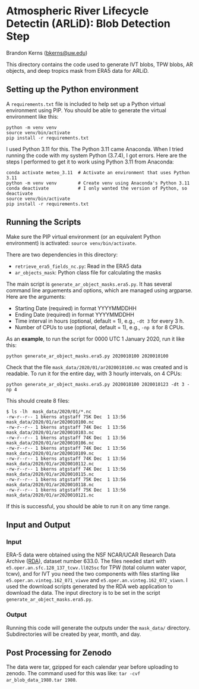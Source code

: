 # Atmospheric River Lifecycle Detectin (ARLiD): Blob Detection Step

Brandon Kerns (bkerns@uw.edu)

This directory contains the code used to generate IVT blobs, TPW blobs,
AR objects, and deep tropics mask from ERA5 data for ARLiD.


## Setting up the Python environment

A `requirements.txt` file is included to help set up a Python
virtual environment using PIP. You should be able to generate the 
virtual environment like this:
```
python -m venv venv
source venv/bin/activate
pip install -r requirements.txt
```

I used Python 3.11 for this. The Python 3.11 came Anaconda. When I tried running
the code with my system Python (3.7.4), I got errors. Here are the steps I
performed to get it to work using Python 3.11 from Anaconda:
```
conda activate meteo_3.11  # Activate an environment that uses Python 3.11
python -m venv venv        # Create venv using Anaconda's Python 3.11
conda deactivate           # I only wanted the version of Python, so deactivate
source venv/bin/activate
pip install -r requirements.txt
```


## Running the Scripts

Make sure the PIP virtual environment (or an equivalent Python environment)
is activated: `source venv/bin/activate`.

There are two dependencies in this directory:
- `retrieve_era5_fields_nc.py`: Read in the ERA5 data
- `ar_objects_mask`: Python class file for calculating the masks

The main script is `generate_ar_object_masks.era5.py`. It has several
command line arguements and options, which are managed using argparse.
Here are the arguments:
- Starting Date (required) in format YYYYMMDDHH
- Ending Date (required) in format YYYYMMDDHH
- Time interval in hours (optional, default = 1), e.g., `-dt 3` for every 3 h.
- Number of CPUs to use (optional, default = 1), e.g., `-np 8` for 8 CPUs.

As an __example__, to run the script for 0000 UTC 1 January 2020, run it like this:
```
python generate_ar_object_masks.era5.py 2020010100 2020010100
```
Check that the file `mask_data/2020/01/ar2020010100.nc` was created and 
is readable. To run it for the entire day, with 3 hourly intervals, on 4 CPUs:
```
python generate_ar_object_masks.era5.py 2020010100 2020010123 -dt 3 -np 4
```
This should create 8 files:
```
$ ls -lh  mask_data/2020/01/*.nc
-rw-r--r-- 1 bkerns atgstaff 75K Dec  1 13:56 mask_data/2020/01/ar2020010100.nc
-rw-r--r-- 1 bkerns atgstaff 74K Dec  1 13:56 mask_data/2020/01/ar2020010103.nc
-rw-r--r-- 1 bkerns atgstaff 74K Dec  1 13:56 mask_data/2020/01/ar2020010106.nc
-rw-r--r-- 1 bkerns atgstaff 74K Dec  1 13:56 mask_data/2020/01/ar2020010109.nc
-rw-r--r-- 1 bkerns atgstaff 74K Dec  1 13:56 mask_data/2020/01/ar2020010112.nc
-rw-r--r-- 1 bkerns atgstaff 74K Dec  1 13:56 mask_data/2020/01/ar2020010115.nc
-rw-r--r-- 1 bkerns atgstaff 75K Dec  1 13:56 mask_data/2020/01/ar2020010118.nc
-rw-r--r-- 1 bkerns atgstaff 75K Dec  1 13:56 mask_data/2020/01/ar2020010121.nc
```
If this is successful, you should be able to run it on any time range.


## Input and Output

### Input 
ERA-5 data were obtained using the NSF NCAR/UCAR Research Data Archive
([RDA](https://rda.ucar.edu/)), dataset number 633.0.
The files needed start with `e5.oper.an.sfc.128_137_tcwv.ll025sc`
for TPW (total column water vapor, tcwv), and for IVT you need
the two components with files starting like `e5.oper.an.vinteg.162_071_viwve`
 and `e5.oper.an.vinteg.162_072_viwvn`. I used the download scripts generated
by the RDA web application to download the data.
The input directory is to be set in the script
`generate_ar_object_masks.era5.py`.


### Output 
Running this code will generate the outputs under the `mask_data/` directory.
Subdirectories will be created by year, month, and day.


## Post Processing for Zenodo

The data were tar, gzipped for each calendar year before uploading to zenodo.
The command used for this was like: `tar -cvf ar_blob_data_1980.tar 1980`.
